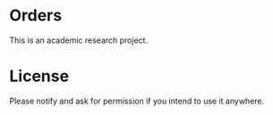 # Orders

This is an academic research project.

# License

Please notify and ask for permission if you intend to use it anywhere.